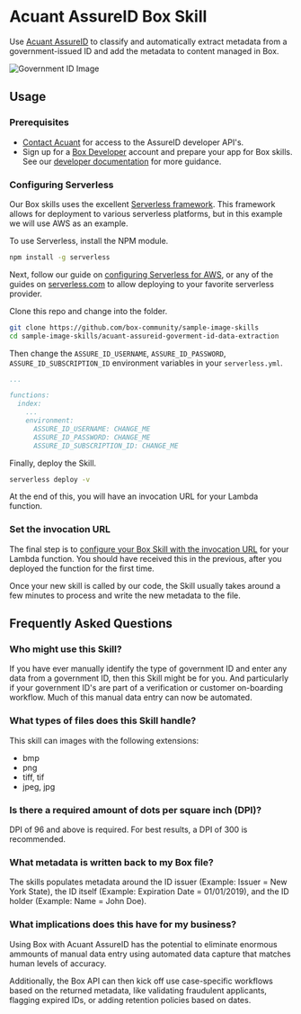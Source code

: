 # Acuant AssureID Box Skill
Use [Acuant AssureID](https://www.acuantcorp.com/products/assureid-identity-verification-software/) to classify and automatically extract metadata from a government-issued ID and add the metadata to content managed in Box.

![Government ID Image](/acuant-assureid-goverment-id-data-extraction/images/acuant-assure-id-skill.png)

## Usage

### Prerequisites

* [Contact Acuant](https://www.acuantcorp.com/lets-talk/) for access to the AssureID developer API's.
* Sign up for a [Box Developer](https://developer.box.com/) account and prepare your app for Box skills. See our [developer documentation](https://developer.box.com/docs/box-skills) for more guidance. 

### Configuring Serverless

Our Box skills uses the excellent [Serverless framework](https://serverless.com/). This framework allows for deployment to various serverless platforms, but in this example we will use AWS as an example.

To use Serverless, install the NPM module.

```bash
npm install -g serverless
```

Next, follow our guide on [configuring Serverless for AWS](../AWS_CONFIGURATION.md), or any of the guides on [serverless.com](https://serverless.com/) to allow deploying to your favorite serverless provider.


Clone this repo and change into the folder.

```bash
git clone https://github.com/box-community/sample-image-skills
cd sample-image-skills/acuant-assureid-goverment-id-data-extraction
```

Then change the `ASSURE_ID_USERNAME`, `ASSURE_ID_PASSWORD`, `ASSURE_ID_SUBSCRIPTION_ID` environment variables in your `serverless.yml`.

```yaml
...

functions:
  index:
    ...
    environment:
      ASSURE_ID_USERNAME: CHANGE_ME
      ASSURE_ID_PASSWORD: CHANGE_ME
      ASSURE_ID_SUBSCRIPTION_ID: CHANGE_ME
```

Finally, deploy the Skill.

```bash
serverless deploy -v
```

At the end of this, you will have an invocation URL for your Lambda function. 

### Set the invocation URL

The final step is to [configure your Box Skill with the invocation URL](https://developer.box.com/docs/configure-a-box-skill) for your Lambda function. You should have received this in the previous, after you deployed the function for the first time.

Once your new skill is called by our code, the Skill usually takes around a few minutes to process and write the new metadata to the file.

## Frequently Asked Questions

### Who might use this Skill?
If you have ever manually identify the type of government ID and enter any data from a government ID, then this Skill might be for you. And particularly if your government ID's are part of a verification or customer on-boarding workflow. Much of this manual data entry can now be automated.

### What types of files does this Skill handle?
This skill can images with the following extensions:
* bmp
* png
* tiff, tif
* jpeg, jpg

### Is there a required amount of dots per square inch (DPI)?
DPI of 96 and above is required. For best results, a DPI of 300 is recommended.

### What metadata is written back to my Box file?
The skills populates metadata around the ID issuer (Example: Issuer = New York State), the ID itself (Example: Expiration Date = 01/01/2019), and the ID holder (Example: Name = John Doe).

### What implications does this have for my business?
Using Box with Acuant AssureID has the potential to eliminate enormous ammounts of manual data entry using automated data capture that matches human levels of accuracy.

Additionally, the Box API can then kick off use case-specific workflows based on the returned metadata, like validating fraudulent applicants, flagging expired IDs, or adding retention policies based on dates.
